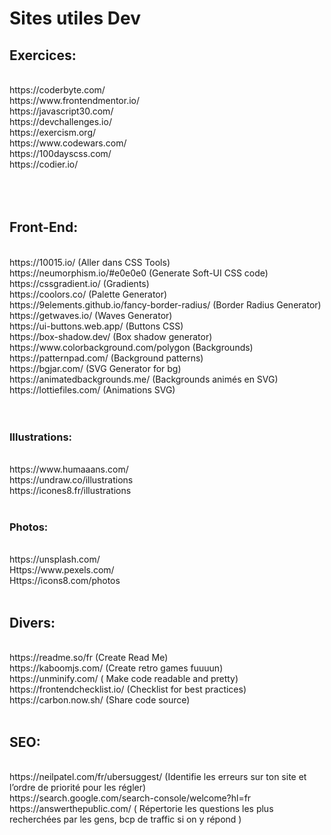 <h1>Sites utiles Dev</h1>

<h2>Exercices:</h2><br>
https://coderbyte.com/<br>
https://www.frontendmentor.io/<br>
https://javascript30.com/<br>
https://devchallenges.io/<br>
https://exercism.org/<br>
https://www.codewars.com/<br>
https://100dayscss.com/<br>
https://codier.io/<br><br><br>
 <h2>Front-End:</H2><br>
https://10015.io/ (Aller dans CSS Tools)<br>
https://neumorphism.io/#e0e0e0  (Generate Soft-UI CSS code)<br>
https://cssgradient.io/ (Gradients)<br>
https://coolors.co/ (Palette Generator)<br>
https://9elements.github.io/fancy-border-radius/ (Border Radius Generator)<br>
https://getwaves.io/ (Waves Generator)<br>
https://ui-buttons.web.app/ (Buttons CSS)<br>
https://box-shadow.dev/ (Box shadow generator)<br>
https://www.colorbackground.com/polygon (Backgrounds)<br>
https://patternpad.com/ (Background patterns)<br>
https://bgjar.com/ (SVG Generator for bg)<br>
https://animatedbackgrounds.me/ (Backgrounds animés en SVG)<br>
https://lottiefiles.com/ (Animations SVG)<br>
<br>
<br>
<h3>Illustrations:</h3><br>
https://www.humaaans.com/<br>
https://undraw.co/illustrations<br>
https://icones8.fr/illustrations<br>
<br>
<h3>Photos:</h3><br>
https://unsplash.com/<br>
Https://www.pexels.com/<br>
Https://icons8.com/photos<br>
<br>
<h2>Divers:</h2><br>
https://readme.so/fr (Create Read Me)<br>
https://kaboomjs.com/ (Create retro games fuuuun)<br>
https://unminify.com/ ( Make code readable and pretty)<br>
https://frontendchecklist.io/ (Checklist for best practices)<br>
https://carbon.now.sh/ (Share code source)<br>
<br>
<h2>SEO:</h2><br>
https://neilpatel.com/fr/ubersuggest/ (Identifie les erreurs sur ton site et l’ordre de priorité pour les régler)<br>
https://search.google.com/search-console/welcome?hl=fr<br>
https://answerthepublic.com/ ( Répertorie les questions les plus recherchées par les gens, bcp de traffic si on y répond )<br>

